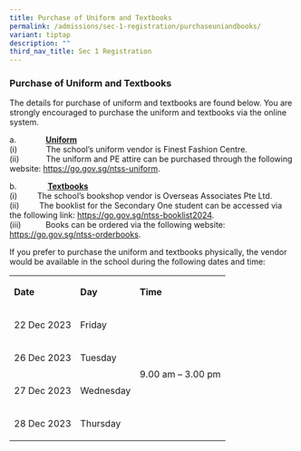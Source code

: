```yaml
---
title: Purchase of Uniform and Textbooks
permalink: /admissions/sec-1-registration/purchaseuniandbooks/
variant: tiptap
description: ""
third_nav_title: Sec 1 Registration
---
```

<h3><strong>Purchase of Uniform and Textbooks</strong></h3><p>The details for purchase of uniform and textbooks are found below. You are strongly encouraged to purchase the uniform and textbooks via the online system.</p><p>a.&nbsp;&nbsp;&nbsp;&nbsp;&nbsp;&nbsp;&nbsp;&nbsp;&nbsp;<strong>&nbsp;&nbsp;&nbsp;&nbsp; <u>Uniform</u></strong><br>(i)&nbsp;&nbsp;&nbsp;&nbsp;&nbsp;&nbsp;&nbsp;&nbsp;&nbsp;&nbsp;&nbsp;&nbsp; The school’s uniform vendor is Finest Fashion Centre.<br>(ii)&nbsp;&nbsp;&nbsp;&nbsp;&nbsp;&nbsp;&nbsp;&nbsp;&nbsp;&nbsp;&nbsp; The uniform and PE attire can be purchased through the following website: <a href="https://go.gov.sg/ntss-uniform" rel="noopener noreferrer nofollow" target="_blank">https://go.gov.sg/ntss-uniform</a>.</p><p></p><p>b.&nbsp;&nbsp;&nbsp;&nbsp;&nbsp;&nbsp;&nbsp;&nbsp;&nbsp;&nbsp;&nbsp;&nbsp;&nbsp;<strong> <u>Textbooks</u></strong><br>(i)&nbsp;&nbsp;&nbsp;&nbsp;&nbsp;&nbsp;&nbsp;&nbsp; The school’s bookshop vendor is Overseas Associates Pte Ltd.<br>(ii)&nbsp;&nbsp;&nbsp;&nbsp;&nbsp;&nbsp;&nbsp;&nbsp; The booklist for the Secondary One student can be accessed via the following link: <a href="https://go.gov.sg/ntss-uniform" rel="noopener noreferrer nofollow" target="_blank">https://go.gov.sg/ntss-booklist2024</a>.<br>(iii)&nbsp;&nbsp;&nbsp;&nbsp;&nbsp;&nbsp;&nbsp;&nbsp;&nbsp;&nbsp; Books can be ordered via the following website: <a href="https://go.gov.sg/ntss-uniform" rel="noopener noreferrer nofollow" target="_blank">https://go.gov.sg/ntss-orderbooks</a>.</p><p></p><p>If you prefer to purchase the uniform and textbooks physically, the vendor would be available in the school during the following dates and time:&nbsp;</p><table><tbody><tr><td rowspan="1" colspan="1"><p><strong>Date</strong></p></td><td rowspan="1" colspan="1"><p><strong>Day</strong></p></td><td rowspan="1" colspan="1"><p><strong>Time</strong></p></td></tr><tr><td rowspan="1" colspan="1"><p>22 Dec 2023</p></td><td rowspan="1" colspan="1"><p>Friday</p></td><td rowspan="4" colspan="1"><p>9.00 am – 3.00 pm</p></td></tr><tr><td rowspan="1" colspan="1"><p>26 Dec 2023</p></td><td rowspan="1" colspan="1"><p>Tuesday</p></td></tr><tr><td rowspan="1" colspan="1"><p>27 Dec 2023</p></td><td rowspan="1" colspan="1"><p>Wednesday</p></td></tr><tr><td rowspan="1" colspan="1"><p>28 Dec 2023</p></td><td rowspan="1" colspan="1"><p>Thursday</p></td></tr></tbody></table><p></p>